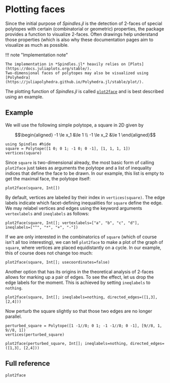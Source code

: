 # Plotting faces

Since the initial purpose of *Spindles.jl* is the detection of 2-faces of special polytopes with certain 
(combinatorial or geometric) properties, the package provides a function to visualize 2-faces. 
Often drawings help understand those properties (which is also why these documentation pages aim
to visualize as much as possible.

!!! note "Implementation note"

    The implementation in *Spindles.jl* heavily relies on [Plots](https://docs.juliaplots.org/stable/).
    Two-dimensional faces of polytopes may also be visualized using [Polyhedra](https://juliapolyhedra.github.io/Polyhedra.jl/stable/plot/).

The plotting function of *Spindles.jl* is called [`plot2face`](@ref) and is best described using an example. 

## Example
We will use the following simple polytope, a square in 2D given by
```math
\begin{aligned}
-1 \le x_1 &\le 1 \\
-1 \le x_2 &\le 1
\end{aligned}
```

```@example plots
using Spindles #hide
square = Polytope([1 0; 0 1; -1 0; 0 -1], [1, 1, 1, 1])
vertices(square)
```

Since `square` is two-dimensional already, the most basic form of calling `plot2face` 
just takes as arguments the polytope and a list of inequality indices that define the face to be drawn.
In our example, this list is empty to get the maximal face, the polytope itself:
```@example plots
plot2face(square, Int[])
```
By default, vertices are labeled by their index in `vertices(square)`. The edge labels indicate which facet-defining inequalities for `square` define the edge. We may relabel vertices and edges using the keyword 
arguments `vertexlabels` and `ineqlabels` as follows:

```@example plots
plot2face(square, Int[]; vertexlabels=["a", "b", "c", "d"], ineqlabels=["^", "*", "+", "-"])
```

If we are only interested in the combinatorics of `square` (which of course isn't all too interesting),
we can tell `plot2face` to make a plot of the graph of `square`, where vertices are placed equidistantly
on a cycle. In our example, this of course does not change too much:
```@example plots
plot2face(square, Int[]; usecoordinates=false)
```

Another option that has its origins in the theoretical analysis of 2-faces allows for marking up a pair of edges.
To see the effect, let us drop the edge labels for the moment. This is achieved by setting `ineqlabels` to
`nothing`.
```@example plots
plot2face(square, Int[]; ineqlabels=nothing, directed_edges=([1,3], [2,4]))
```

Now perturb the square slightly so that those two edges are no longer parallel.
```@example plots
perturbed_square = Polytope([1 -1//8; 0 1; -1 -1//8; 0 -1], [9//8, 1, 9//8, 1])
vertices(perturbed_square)
```

```@example plots
plot2face(perturbed_square, Int[]; ineqlabels=nothing, directed_edges=([1,3], [2,4]))
```

## Full reference

```@docs
plot2face
```
